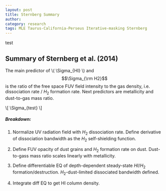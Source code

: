 ```yaml
---
layout: post
title: Sternberg Summary
author: 
category: research
tags: MLE Taurus-California-Perseus Iterative-masking Sternberg
---
```


test

## Summary of Sternberg et al. (2014)

The main predictor of \\( \Sigma_{HI} \\) and $$\Sigma_{\rm H2}$$ is the ratio
of the free space FUV field intensity to the gas density, i.e. dissociation
rate / $H_2$ formation rate. Next predictors are metallicity and dust-to-gas
mass ratio. 

\\[ \Sigma_{test} \\]

##### Breakdown:

1. Normalize UV radiation field with $H_2$ dissociation rate. Define
   derivative of dissociation bandwidth as the $H_2$ self-shielding function.

2. Define FUV opacity of dust grains and $H_2$ formation rate on dust.
   Dust-to-gass mass ratio scales linearly with metallicity.

3. Define differentiable EQ of depth-dependent steady-state $HI / H_2$
   formation/destruction. $H_2$-dust-limited dissociated bandwidth defined.

4. Integrate diff EQ to get HI column density. 





